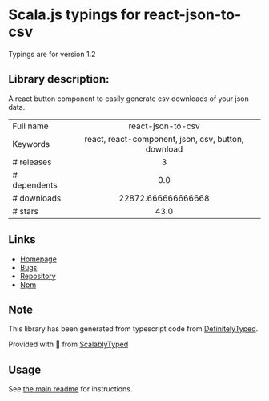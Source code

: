 
# Scala.js typings for react-json-to-csv

Typings are for version 1.2

## Library description:
A react button component to easily generate csv downloads of your json data.

|                    |                 |
| ------------------ | :-------------: |
| Full name          | react-json-to-csv |
| Keywords           | react, react-component, json, csv, button, download |
| # releases         | 3 |
| # dependents       | 0.0 |
| # downloads        | 22872.666666666668 |
| # stars            | 43.0 |

## Links
- [Homepage](https://github.com/coston/react-json-to-csv)
- [Bugs](https://github.com/coston/react-json-to-csv/issues)
- [Repository](https://github.com/coston/react-json-to-csv)
- [Npm](https://www.npmjs.com/package/react-json-to-csv)
    


## Note
This library has been generated from typescript code from [DefinitelyTyped](https://definitelytyped.org).

Provided with :purple_heart: from [ScalablyTyped](https://github.com/oyvindberg/ScalablyTyped)

## Usage
See [the main readme](../../readme.md) for instructions.


